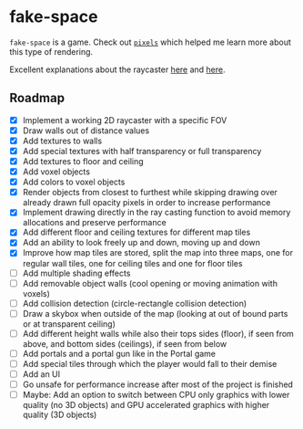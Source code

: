 # fake-space

`fake-space` is a game. Check out [`pixels`](https://github.com/parasyte/pixels) which helped me learn more about this type of rendering.

Excellent explanations about the raycaster [here](https://lodev.org/cgtutor/raycasting.html#The_Basic_Idea_) and [here](https://permadi.com/1996/05/ray-casting-tutorial-table-of-contents/).

## Roadmap

- [x] Implement a working 2D raycaster with a specific FOV 
- [x] Draw walls out of distance values
- [x] Add textures to walls
- [x] Add special textures with half transparency or full transparency
- [x] Add textures to floor and ceiling
- [x] Add voxel objects
- [x] Add colors to voxel objects
- [x] Render objects from closest to furthest while skipping drawing over already drawn full opacity pixels in order to increase performance
- [x] Implement drawing directly in the ray casting function to avoid memory allocations and preserve performance
- [x] Add different floor and ceiling textures for different map tiles
- [x] Add an ability to look freely up and down, moving up and down
- [x] Improve how map tiles are stored, split the map into three maps, one for regular wall tiles, one for ceiling tiles and one for floor tiles
- [ ] Add multiple shading effects
- [ ] Add removable object walls (cool opening or moving animation with voxels)
- [ ] Add collision detection (circle-rectangle collision detection)
- [ ] Draw a skybox when outside of the map (looking at out of bound parts or at transparent ceiling)
- [ ] Add different height walls while also their tops sides (floor), if seen from above, and bottom sides (ceilings), if seen from below
- [ ] Add portals and a portal gun like in the Portal game
- [ ] Add special tiles through which the player would fall to their demise
- [ ] Add an UI
- [ ] Go unsafe for performance increase after most of the project is finished
- [ ] Maybe: Add an option to switch between CPU only graphics with lower quality (no 3D objects) and GPU accelerated graphics with higher quality (3D objects)
